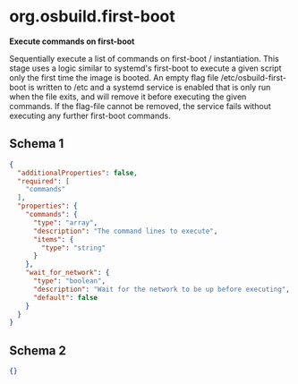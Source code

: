 
# org.osbuild.first-boot

**Execute commands on first-boot**

Sequentially execute a list of commands on first-boot / instantiation.
This stage uses a logic similar to systemd's first-boot to execute a given
script only the first time the image is booted.
An empty flag file /etc/osbuild-first-boot is written to /etc and a systemd
service is enabled that is only run when the file exits, and will remove it
before executing the given commands.
If the flag-file cannot be removed, the service fails without executing
any further first-boot commands.

## Schema 1

```json
{
  "additionalProperties": false,
  "required": [
    "commands"
  ],
  "properties": {
    "commands": {
      "type": "array",
      "description": "The command lines to execute",
      "items": {
        "type": "string"
      }
    },
    "wait_for_network": {
      "type": "boolean",
      "description": "Wait for the network to be up before executing",
      "default": false
    }
  }
}
```

## Schema 2

```json
{}
```
